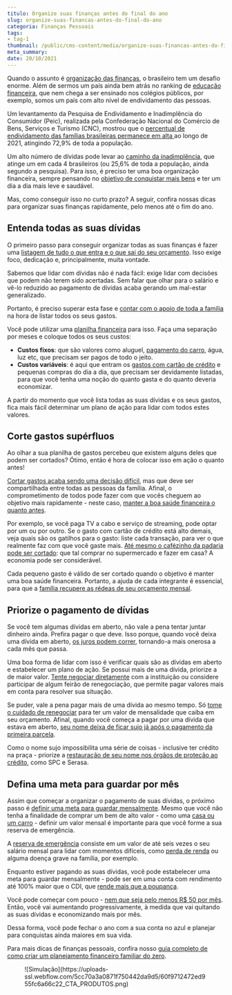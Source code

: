 ```yaml
---
titulo: Organize suas finanças antes do final do ano
slug: organize-suas-financas-antes-do-final-do-ano
categoria: Finanças Pessoais
tags:
- tag-1
thumbnail: /public/cms-content/media/organize-suas-financas-antes-do-final-do-ano.jpg
meta_summary: 
date: 20/10/2021
---
```

Quando o assunto é [organização das finanças](https://www.embracon.com.br/blog/planejamento-financeiro-um-guia-para-as-financas-nao-sairem-de-controle), o brasileiro tem um desafio enorme. Além de sermos um país ainda bem atrás no ranking de [educação financeira](https://www.embracon.com.br/blog/entenda-a-importancia-da-educacao-financeira-na-sua-vida), que nem chega a ser ensinado nos colégios públicos, por exemplo, somos um país com alto nível de endividamento das pessoas.

Um levantamento da Pesquisa de Endividamento e Inadimplência do Consumidor (Peic), realizada pela Confederação Nacional do Comércio de Bens, Serviços e Turismo (CNC), mostrou que o [percentual de endividamento das famílias brasileiras permanece em alta ](https://agenciabrasil.ebc.com.br/economia/noticia/2021-08/cnc-percentual-de-familias-com-dividas-chega-729)ao longo de 2021, atingindo 72,9% de toda a população.

Um alto número de dívidas pode levar ao [caminho da inadimplência](https://www.embracon.com.br/blog/nao-consigo-pagar-meu-consorcio-e-agora), que atinge um em cada 4 brasileiros (ou 25,6% de toda a população, ainda segundo a pesquisa). Para isso, é preciso ter uma boa organização financeira, sempre pensando no [objetivo de conquistar mais bens](https://www.embracon.com.br/blog/5-formas-de-aumentar-seu-patrimonio-com-o-consorcio) e ter um dia a dia mais leve e saudável.

Mas, como conseguir isso no curto prazo? A seguir, confira nossas dicas para organizar suas finanças rapidamente, pelo menos até o fim do ano.

Entenda todas as suas dívidas 
------------------------------

O primeiro passo para conseguir organizar todas as suas finanças é fazer uma [listagem de tudo o que entra e o que sai do seu orçamento](https://www.embracon.com.br/blog/dicas-para-sair-das-dividas). Isso exige foco, dedicação e, principalmente, muita vontade.

Sabemos que lidar com dívidas não é nada fácil: exige lidar com decisões que podem não terem sido acertadas. Sem falar que olhar para o salário e vê-lo reduzido ao pagamento de dívidas acaba gerando um mal-estar generalizado.

Portanto, é preciso superar esta fase e [contar com o apoio de toda a família](https://www.embracon.com.br/blog/envolva-seus-filhos-nas-financas-da-familia) na hora de listar todos os seus gastos.

Você pode utilizar uma [planilha financeira](https://www.embracon.com.br/blog/como-criar-uma-planilha-de-planejamento-financeiro) para isso. Faça uma separação por meses e coloque todos os seus custos:

- **Custos fixos**: que são valores como aluguel, [pagamento do carro](https://www.embracon.com.br/blog/5-formas-de-pagamento-de-um-carro), água, luz etc, que precisam ser pagos de todo o jeito.
- **Custos variáveis**: é aqui que entram os [gastos com cartão de crédito](https://www.embracon.com.br/blog/divida-de-cartao-de-credito-como-sair-dela-e-nao-entrar-mais) e pequenas compras do dia a dia, que precisam ser devidamente listadas, para que você tenha uma noção do quanto gasta e do quanto deveria economizar.

A partir do momento que você lista todas as suas dívidas e os seus gastos, fica mais fácil determinar um plano de ação para lidar com todos estes valores.

Corte gastos supérfluos 
------------------------

Ao olhar a sua planilha de gastos percebeu que existem alguns deles que podem ser cortados? Ótimo, então é hora de colocar isso em ação o quanto antes!

[Cortar gastos acaba sendo uma decisão difícil](https://www.embracon.com.br/blog/gastos-superfluos-e-essenciais-saiba-diferenciar), mas que deve ser compartilhada entre todas as pessoas da família. Afinal, o comprometimento de todos pode fazer com que vocês cheguem ao objetivo mais rapidamente - neste caso, [manter a boa saúde financeira o quanto antes](https://www.embracon.com.br/blog/entenda-como-e-possivel-manter-a-saude-financeira-da-sua-familia).

Por exemplo, se você paga TV a cabo e serviço de streaming, pode optar por um ou por outro. Se o gasto com cartão de crédito está alto demais, veja quais são os gatilhos para o gasto: liste cada transação, para ver o que realmente faz com que você gaste mais. [Até mesmo o cafézinho da padaria pode ser cortado](https://www.embracon.com.br/blog/como-identificar-e-eliminar-gastos-desnecessarios): que tal comprar no supermercado e fazer em casa? A economia pode ser considerável.

Cada pequeno gasto é válido de ser cortado quando o objetivo é manter uma boa saúde financeira. Portanto, a ajuda de cada integrante é essencial, para que a [família recupere as rédeas de seu orçamento mensal](https://www.embracon.com.br/blog/aprenda-como-montar-um-orcamento-familiar-em-5-passos).

Priorize o pagamento de dívidas 
--------------------------------

Se você tem algumas dívidas em aberto, não vale a pena tentar juntar dinheiro ainda. Prefira pagar o que deve. Isso porque, quando você deixa uma dívida em aberto, [os juros podem correr](https://www.embracon.com.br/blog/como-os-juros-afetam-a-sua-vida), tornando-a mais onerosa a cada mês que passa.

Uma boa forma de lidar com isso é verificar quais são as dívidas em aberto e estabelecer um plano de ação. Se possui mais de uma dívida, priorize a de maior valor. [Tente negociar diretamente](https://www.embracon.com.br/blog/4-dicas-para-conseguir-uma-boa-negociacao-na-hora-de-adquirir-o-seu-bem) com a instituição ou considere participar de algum feirão de renegociação, que permite pagar valores mais em conta para resolver sua situação.

Se puder, vale a pena pagar mais de uma dívida ao mesmo tempo. Só [tome o cuidado de renegociar](https://www.embracon.com.br/blog/como-funciona-a-renegociacao-da-divida-de-consorcio) para ter um valor de mensalidade que caiba em seu orçamento. Afinal, quando você começa a pagar por uma dívida que estava em aberto, [seu nome deixa de ficar sujo já após o pagamento da primeira parcela](https://www.embracon.com.br/blog/saiba-o-que-fazer-para-limpar-o-nome).

Como o nome sujo impossibilita uma série de coisas - inclusive ter crédito na praça - priorize a [restauração de seu nome nos órgãos de proteção ao crédito](https://www.embracon.com.br/blog/o-que-e-o-spc-serasa-e-como-ele-influencia-na-sua-vida-financeira), como SPC e Serasa.

Defina uma meta para guardar por mês 
-------------------------------------

Assim que começar a organizar o pagamento de suas dívidas, o próximo passo é [definir uma meta para guardar mensalmente](https://www.embracon.com.br/blog/planejamento-financeiro-para-iniciantes-os-primeiros-passos). Mesmo que você não tenha a finalidade de comprar um bem de alto valor - como uma [casa ou um carro](https://www.embracon.com.br/blog/quero-comprar-uma-casa-ou-carro-com-consorcio-por-onde-comecar) - definir um valor mensal é importante para que você forme a sua reserva de emergência.

A [reserva de emergência](https://www.embracon.com.br/blog/quando-usar-a-reserva-de-emergencia) consiste em um valor de até seis vezes o seu salário mensal para lidar com momentos difíceis, como [perda de renda](https://www.embracon.com.br/blog/perda-de-renda-como-lidar) ou alguma doença grave na família, por exemplo.

Enquanto estiver pagando as suas dívidas, você pode estabelecer uma meta para guardar mensalmente - pode ser em uma conta com rendimento até 100% maior que o CDI, que [rende mais que a poupança](https://www.embracon.com.br/blog/vale-a-pena-guardar-dinheiro-na-poupanca).

Você pode começar com pouco - [nem que seja pelo menos R$ 50 por mês](https://www.embracon.com.br/blog/qual-o-melhor-investimento-para-r-50-r-500-ou-r-5000). Então, você vai aumentando progressivamente, à medida que vai quitando as suas dívidas e economizando mais por mês.

Dessa forma, você pode fechar o ano com a sua conta no azul e planejar para conquistas ainda maiores em sua vida.

Para mais dicas de finanças pessoais, confira nosso [guia completo de como criar um planejamento financeiro familiar do zero](https://www.embracon.com.br/blog/faca-um-planejamento-financeiro-anual).

<figure class="w-richtext-figure-type-image w-richtext-align-center"><div>![Simulação](https://uploads-ssl.webflow.com/5cc70a3a0871f750442da9d5/60f9712472ed955fc6a66c22_CTA_PRODUTOS.png)</div></figure>
